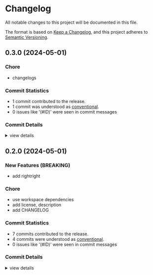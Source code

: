 # Changelog

All notable changes to this project will be documented in this file.

The format is based on [Keep a Changelog](https://keepachangelog.com/en/1.0.0/),
and this project adheres to [Semantic Versioning](https://semver.org/spec/v2.0.0.html).

## 0.3.0 (2024-05-01)

### Chore

 - <csr-id-a1d75e5920a23f73b4aac3c7897a95f155141f63/> changelogs

### Commit Statistics

<csr-read-only-do-not-edit/>

 - 1 commit contributed to the release.
 - 1 commit was understood as [conventional](https://www.conventionalcommits.org).
 - 0 issues like '(#ID)' were seen in commit messages

### Commit Details

<csr-read-only-do-not-edit/>

<details><summary>view details</summary>

 * **Uncategorized**
    - Changelogs ([`a1d75e5`](https://github.com/brooksmtownsend/smart-releaser-demo/commit/a1d75e5920a23f73b4aac3c7897a95f155141f63))
</details>

## 0.2.0 (2024-05-01)

<csr-id-b138bfd923a647da950fce2ac8910c5576bea9d1/>
<csr-id-6a4175457c0005e2cee7b7f7179541eee8c4a8f4/>
<csr-id-cf11bf4da4533629af8076901845dad8dc76d4e5/>

### New Features (BREAKING)

 - <csr-id-1efeced989516dd29328f7821a3c954324ed331d/> add rightright

### Chore

 - <csr-id-b138bfd923a647da950fce2ac8910c5576bea9d1/> use workspace dependencies
 - <csr-id-6a4175457c0005e2cee7b7f7179541eee8c4a8f4/> add license, description
 - <csr-id-cf11bf4da4533629af8076901845dad8dc76d4e5/> add CHANGELOG

### Commit Statistics

<csr-read-only-do-not-edit/>

 - 7 commits contributed to the release.
 - 4 commits were understood as [conventional](https://www.conventionalcommits.org).
 - 0 issues like '(#ID)' were seen in commit messages

### Commit Details

<csr-read-only-do-not-edit/>

<details><summary>view details</summary>

 * **Uncategorized**
    - Release brooksmtownsend-smartrelease-demo-mylibc v0.1.1, brooksmtownsend-smartrelease-demo-mylibb v0.1.1, brooksmtownsend-smartrelease-demo-myliba v0.2.0, brooksmtownsend-smartrelease-demo-mybin v0.2.0, safety bump brooksmtownsend-smartrelease-demo-mybin v0.2.0 ([`17245da`](https://github.com/brooksmtownsend/smart-releaser-demo/commit/17245da9b8314f93de4d5b9bc699fe8f00f60400))
    - Add rightright ([`1efeced`](https://github.com/brooksmtownsend/smart-releaser-demo/commit/1efeced989516dd29328f7821a3c954324ed331d))
    - Use workspace dependencies ([`b138bfd`](https://github.com/brooksmtownsend/smart-releaser-demo/commit/b138bfd923a647da950fce2ac8910c5576bea9d1))
    - Add license, description ([`6a41754`](https://github.com/brooksmtownsend/smart-releaser-demo/commit/6a4175457c0005e2cee7b7f7179541eee8c4a8f4))
    - Adjusting changelogs prior to release of brooksmtownsend-smartrelease-demo-mylibc v0.1.0, brooksmtownsend-smartrelease-demo-mylibb v0.1.0, brooksmtownsend-smartrelease-demo-myliba v0.1.0, brooksmtownsend-smartrelease-demo-mybin v0.1.0 ([`dcc736c`](https://github.com/brooksmtownsend/smart-releaser-demo/commit/dcc736cdfe4bf16b8def9bbae52398b0dc82d66d))
    - Add CHANGELOG ([`cf11bf4`](https://github.com/brooksmtownsend/smart-releaser-demo/commit/cf11bf4da4533629af8076901845dad8dc76d4e5))
    - Initial commit ([`7a18cd2`](https://github.com/brooksmtownsend/smart-releaser-demo/commit/7a18cd2c94aa6209f2664ed70605078abea980a4))
</details>

